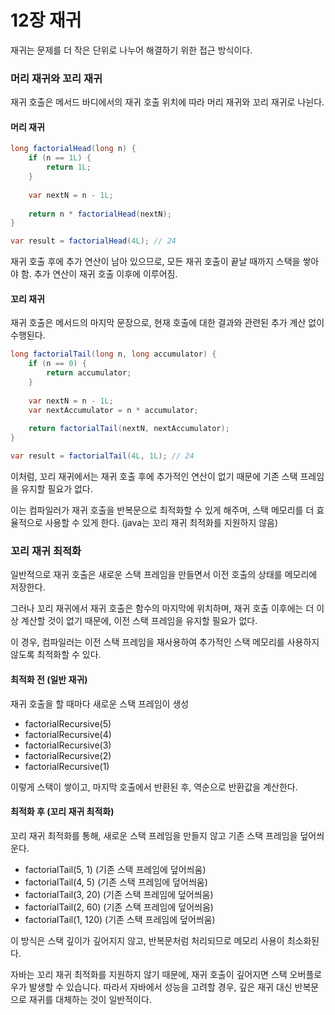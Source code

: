 # 12장 재귀

재귀는 문제를 더 작은 단위로 나누어 해결하기 위한 접근 방식이다.

### 머리 재귀와 꼬리 재귀

재귀 호출은 메서드 바디에서의 재귀 호출 위치에 따라 머리 재귀와 꼬리 재귀로 나뉜다.

#### 머리 재귀

```java
long factorialHead(long n) {
    if (n == 1L) {
        return 1L;
    }
	
    var nextN = n - 1L;
	
    return n * factorialHead(nextN);
}

var result = factorialHead(4L); // 24
```

재귀 호출 후에 추가 연산이 남아 있으므로, 모든 재귀 호출이 끝날 때까지 스택을 쌓아야 함. 추가 연산이 재귀 호출 이후에 이루어짐.

#### 꼬리 재귀

재귀 호출은 메서드의 마지막 문장으로, 현재 호출에 대한 결과와 관련된 추가 계산 없이 수행된다.

```java
long factorialTail(long n, long accumulator) {
    if (n == 0) {
        return accumulator;
    }
	
    var nextN = n - 1L;
    var nextAccumulator = n * accumulator;
	
    return factorialTail(nextN, nextAccumulator);
}

var result = factorialTail(4L, 1L); // 24
```

이처럼, 꼬리 재귀에서는 재귀 호출 후에 추가적인 연산이 없기 때문에 기존 스택 프레임을 유지할 필요가 없다.

이는 컴파일러가 재귀 호출을 반복문으로 최적화할 수 있게 해주며, 스택 메모리를 더 효율적으로 사용할 수 있게 한다. (java는 꼬리 재귀 최적화를 지원하지 않음)

### 꼬리 재귀 최적화

일반적으로 재귀 호출은 새로운 스택 프레임을 만들면서 이전 호출의 상태를 메모리에 저장한다.

그러나 꼬리 재귀에서 재귀 호출은 함수의 마지막에 위치하며, 재귀 호출 이후에는 더 이상 계산할 것이 없기 때문에, 이전 스택 프레임을 유지할 필요가 없다.

이 경우, 컴파일러는 이전 스택 프레임을 재사용하여 추가적인 스택 메모리를 사용하지 않도록 최적화할 수 있다.

#### 최적화 전 (일반 재귀)

재귀 호출을 할 때마다 새로운 스택 프레임이 생성

* factorialRecursive(5)
* factorialRecursive(4)
* factorialRecursive(3)
* factorialRecursive(2)
* factorialRecursive(1)

이렇게 스택이 쌓이고, 마지막 호출에서 반환된 후, 역순으로 반환값을 계산한다.

#### 최적화 후 (꼬리 재귀 최적화)

꼬리 재귀 최적화를 통해, 새로운 스택 프레임을 만들지 않고 기존 스택 프레임을 덮어씌운다.

* factorialTail(5, 1) (기존 스택 프레임에 덮어씌움)
* factorialTail(4, 5) (기존 스택 프레임에 덮어씌움)
* factorialTail(3, 20) (기존 스택 프레임에 덮어씌움)
* factorialTail(2, 60) (기존 스택 프레임에 덮어씌움)
* factorialTail(1, 120) (기존 스택 프레임에 덮어씌움)

이 방식은 스택 깊이가 깊어지지 않고, 반복문처럼 처리되므로 메모리 사용이 최소화된다.

자바는 꼬리 재귀 최적화를 지원하지 않기 때문에, 재귀 호출이 깊어지면 스택 오버플로우가 발생할 수 있습니다. 따라서 자바에서 성능을 고려할 경우, 깊은 재귀 대신 반복문으로 재귀를 대체하는 것이 일반적이다.
